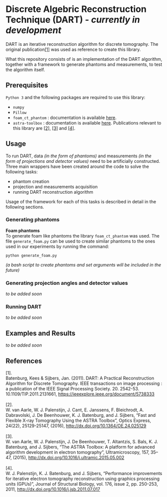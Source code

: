# Discrete Algebric Reconstruction Technique (DART) - *currently in development*
DART is an iterative reconstruction algorithm for discrete tomography. The original publication<a href="#original_publication">[1]</a> was used as reference to create this library.

What this repository consists of is an implementation of the DART algorithm, together with a framework to generate phantoms and measurements, to test the algorithm itself.

## Prerequisites

`Python 3` and the following packages are required to use this library:

- `numpy`
- `Pillow`
- `foam_ct_phantom` : documentation is available <a href="https://github.com/dmpelt/foam_ct_phantom">here</a>.
- `astra-toolbox` : documentation is available <a href="https://www.astra-toolbox.com/">here</a>. Publications relevant to this library are <a href="astra_1">[2]</a>, <a href="astra_2">[3]</a> and <a href="astra_3">[4]</a>.

## Usage
To run DART, data *(in the form of phantoms)* and measurements *(in the form of projections and detector values)* need to be artificially constructed. 
Three main wrappers have been created around the code to solve the following tasks:
- phantom creation
- projection and measurements acquisition
- running DART reconstruction algorithm

Usage of the framework for each of this tasks is described in detail in the following sections.

### Generating phantoms

<b>Foam phantoms</b><br/>
To generate foam like phantoms the library `foam_ct_phantom` was used. The file `generate_foam.py` can be used to create similar phantoms to the ones used in our experiments by running the command:

```
python generate_foam.py
```

*(a bash script to create phantoms and set arguments will be included in the future)*

### Generating projection angles and detector values

*to be added soon*

### Running DART

*to be added soon*

## Examples and Results

*to be added soon*

## References

<div id="original_publication">
[1].<br/>
Batenburg, Kees & Sijbers, Jan. (2011). DART: A Practical Reconstruction Algorithm for Discrete Tomography. IEEE transactions on image processing : a publication of the IEEE Signal Processing Society. 20. 2542-53. 10.1109/TIP.2011.2131661, <a href="https://ieeexplore.ieee.org/document/5738333">https://ieeexplore.ieee.org/document/5738333</a>
</div>

<br/>
<div id="astra_1">
[2].<br/>
W. van Aarle, W. J. Palenstijn, J. Cant, E. Janssens, F. Bleichrodt, A. Dabravolski, J. De Beenhouwer, K. J. Batenburg, and J. Sijbers, “Fast and Flexible X-ray Tomography Using the ASTRA Toolbox”, Optics Express, 24(22), 25129-25147, (2016),
 <a href="http://dx.doi.org/10.1364/OE.24.025129">http://dx.doi.org/10.1364/OE.24.025129</a>
</div>

<br/>
<div id="astra_2">
[3].<br/>
W. van Aarle, W. J. Palenstijn, J. De Beenhouwer, T. Altantzis, S. Bals, K. J. Batenburg, and J. Sijbers, “The ASTRA Toolbox: A platform for advanced algorithm development in electron tomography”, Ultramicroscopy, 157, 35–47, (2015), <a href="http://dx.doi.org/10.1016/j.ultramic.2015.05.002">http://dx.doi.org/10.1016/j.ultramic.2015.05.002</a>
</div>

<br/>
<div id="astra_3">
[4].<br/>
W. J. Palenstijn, K. J. Batenburg, and J. Sijbers, “Performance improvements for iterative electron tomography reconstruction using graphics processing units (GPUs)”, Journal of Structural Biology, vol. 176, issue 2, pp. 250-253, 2011, <a href="http://dx.doi.org/10.1016/j.jsb.2011.07.017">http://dx.doi.org/10.1016/j.jsb.2011.07.017</a>
</div>

